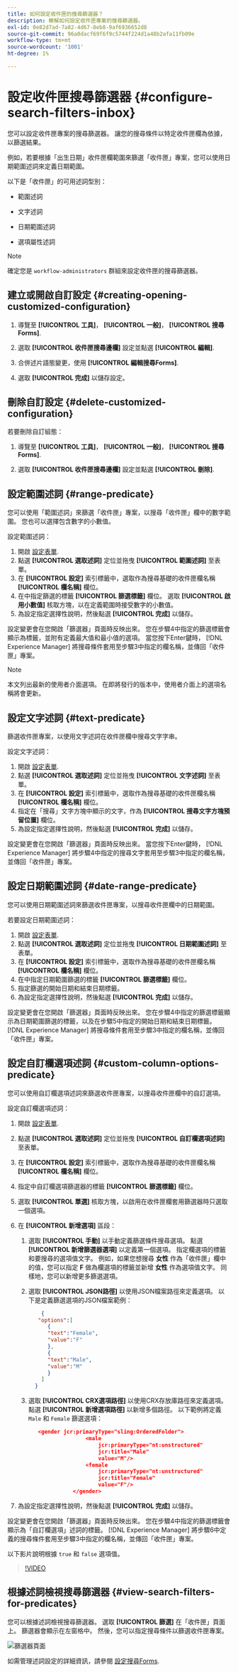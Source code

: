 ```yaml
---
title: 如何設定收件匣的搜尋篩選器？
description: 瞭解如何設定收件匣專案的搜尋篩選器。
exl-id: 0e82d7ad-7a82-4d67-8eb8-9af6936652d8
source-git-commit: 96a0dacf69f6f9c5744f224d1a48b2afa11fb09e
workflow-type: tm+mt
source-wordcount: '1001'
ht-degree: 1%

---
```


# 設定收件匣搜尋篩選器 {#configure-search-filters-inbox}

您可以設定收件匣專案的搜尋篩選器。 讓您的搜尋條件以特定收件匣欄為依據，以篩選結果。

例如，若要根據「出生日期」收件匣欄範圍來篩選「收件匣」專案，您可以使用日期範圍述詞來定義日期範圍。

以下是「收件匣」的可用述詞型別：

* 範圍述詞

* 文字述詞

* 日期範圍述詞

* 選項屬性述詞

>[!NOTE]
>
>確定您是 `workflow-administrators` 群組來設定收件匣的搜尋篩選器。

## 建立或開啟自訂設定 {#creating-opening-customized-configuration}

1. 導覽至 **[!UICONTROL 工具]**， **[!UICONTROL 一般]**， **[!UICONTROL 搜尋Forms]**.

1. 選取 **[!UICONTROL 收件匣搜尋邊欄]** 設定並點選 **[!UICONTROL 編輯]**.
1. 合併述片語態變更，使用 **[!UICONTROL 編輯搜尋Forms]**.
1. 選取 **[!UICONTROL 完成]** 以儲存設定。

## 刪除自訂設定 {#delete-customized-configuration}

若要刪除自訂組態：

1. 導覽至 **[!UICONTROL 工具]**， **[!UICONTROL 一般]**， **[!UICONTROL 搜尋Forms]**.

1. 選取 **[!UICONTROL 收件匣搜尋邊欄]** 設定並點選 **[!UICONTROL 刪除]**.

## 設定範圍述詞 {#range-predicate}

您可以使用「範圍述詞」來篩選「收件匣」專案，以搜尋「收件匣」欄中的數字範圍。 您也可以選擇包含數字的小數值。

設定範圍述詞：

1. 開啟 [設定表單](#creating-opening-customized-configuration).
1. 點選 **[!UICONTROL 選取述詞]** 定位並拖曳 **[!UICONTROL 範圍述詞]** 至表單。
1. 在 **[!UICONTROL 設定]** 索引標籤中，選取作為搜尋基礎的收件匣欄名稱 **[!UICONTROL 欄名稱]** 欄位。
1. 在中指定篩選的標籤 **[!UICONTROL 篩選標籤]** 欄位。 選取 **[!UICONTROL 啟用小數值]** 核取方塊，以在定義範圍時接受數字的小數值。
1. 為設定指定選擇性說明，然後點選 **[!UICONTROL 完成]** 以儲存。

設定變更會在您開啟「篩選器」頁面時反映出來。 您在步驟4中指定的篩選標籤會顯示為標籤，並附有定義最大值和最小值的選項。 當您按下Enter鍵時， [!DNL Experience Manager] 將搜尋條件套用至步驟3中指定的欄名稱，並傳回「收件匣」專案。

>[!NOTE]
>
>本文列出最新的使用者介面選項。 在即將發行的版本中，使用者介面上的選項名稱將會更新。

## 設定文字述詞 {#text-predicate}

篩選收件匣專案，以使用文字述詞在收件匣欄中搜尋文字字串。

設定文字述詞：

1. 開啟 [設定表單](#creating-opening-customized-configuration).
1. 點選 **[!UICONTROL 選取述詞]** 定位並拖曳 **[!UICONTROL 文字述詞]** 至表單。
1. 在 **[!UICONTROL 設定]** 索引標籤中，選取作為搜尋基礎的收件匣欄名稱 **[!UICONTROL 欄名稱]** 欄位。
1. 指定在「搜尋」文字方塊中顯示的文字，作為 **[!UICONTROL 搜尋文字方塊預留位置]** 欄位。
1. 為設定指定選擇性說明，然後點選 **[!UICONTROL 完成]** 以儲存。

設定變更會在您開啟「篩選器」頁面時反映出來。 當您按下Enter鍵時， [!DNL Experience Manager] 將步驟4中指定的搜尋文字套用至步驟3中指定的欄名稱，並傳回「收件匣」專案。

## 設定日期範圍述詞 {#date-range-predicate}

您可以使用日期範圍述詞來篩選收件匣專案，以搜尋收件匣欄中的日期範圍。

若要設定日期範圍述詞：

1. 開啟 [設定表單](#creating-opening-customized-configuration).
1. 點選 **[!UICONTROL 選取述詞]** 定位並拖曳 **[!UICONTROL 日期範圍述詞]** 至表單。
1. 在 **[!UICONTROL 設定]** 索引標籤中，選取作為搜尋基礎的收件匣欄名稱 **[!UICONTROL 欄名稱]** 欄位。
1. 在中指定日期範圍篩選的標籤 **[!UICONTROL 篩選標籤]** 欄位。
1. 指定篩選的開始日期和結束日期標籤。
1. 為設定指定選擇性說明，然後點選 **[!UICONTROL 完成]** 以儲存。

設定變更會在您開啟「篩選器」頁面時反映出來。 您在步驟4中指定的篩選標籤顯示為日期範圍篩選的標籤，以及在步驟5中指定的開始日期和結束日期標籤。 [!DNL Experience Manager] 將搜尋條件套用至步驟3中指定的欄名稱，並傳回「收件匣」專案。

## 設定自訂欄選項述詞 {#custom-column-options-predicate}

您可以使用自訂欄選項述詞來篩選收件匣專案，以搜尋收件匣欄中的自訂選項。

設定自訂欄選項述詞：

1. 開啟 [設定表單](#creating-opening-customized-configuration).
1. 點選 **[!UICONTROL 選取述詞]** 定位並拖曳 **[!UICONTROL 自訂欄選項述詞]** 至表單。
1. 在 **[!UICONTROL 設定]** 索引標籤中，選取作為搜尋基礎的收件匣欄名稱 **[!UICONTROL 欄名稱]** 欄位。
1. 指定中自訂欄選項篩選器的標籤 **[!UICONTROL 篩選標籤]** 欄位。
1. 選取 **[!UICONTROL 單選]** 核取方塊，以啟用在收件匣欄套用篩選器時只選取一個選項。
1. 在 **[!UICONTROL 新增選項]** 區段：
   1. 選取 **[!UICONTROL 手動]** 以手動定義篩選條件搜尋選項。 點選 **[!UICONTROL 新增篩選器選項]** 以定義第一個選項。 指定欄選項的標籤和要搜尋的選項值文字。 例如，如果您想搜尋 **女性** 作為「收件匣」欄中的值，您可以指定 **F** 做為欄選項的標籤並新增 **女性** 作為選項值文字。 同樣地，您可以新增更多篩選選項。
   1. 選取 **[!UICONTROL JSON路徑]** 以使用JSON檔案路徑來定義選項。 以下是定義篩選選項的JSON檔案範例：

      ```JSON
          {
         "options":[
            {
            "text":"Female",
            "value":"F"
            },
            {
            "text":"Male",
            "value":"M"
            }
          ]
        }
      ```

   1. 選取 **[!UICONTROL CRX選項路徑]** 以使用CRX存放庫路徑來定義選項。 點選 **[!UICONTROL 新增選項路徑]** 以新增多個路徑。 以下範例將定義 `Male` 和 `Female` 篩選選項：

      ```JSON
         <gender jcr:primaryType="sling:OrderedFolder">
                        <male
                            jcr:primaryType="nt:unstructured"
                            jcr:title="Male"
                            value="M"/>
                        <female
                            jcr:primaryType="nt:unstructured"
                            jcr:title="Female"
                            value="F"/>
                    </gender>
      ```

1. 為設定指定選擇性說明，然後點選 **[!UICONTROL 完成]** 以儲存。

設定變更會在您開啟「篩選器」頁面時反映出來。 您在步驟4中指定的篩選標籤會顯示為「自訂欄選項」述詞的標籤。 [!DNL Experience Manager] 將步驟6中定義的搜尋條件套用至步驟3中指定的欄名稱，並傳回「收件匣」專案。

以下影片說明根據 `true` 和 `false` 選項值。

>[!VIDEO](https://video.tv.adobe.com/v/335679)

## 根據述詞檢視搜尋篩選器 {#view-search-filters-for-predicates}

您可以根據述詞檢視搜尋篩選器。 選取 **[!UICONTROL 篩選]** 在「收件匣」頁面上。 篩選器會顯示在左窗格中。 然後，您可以指定搜尋條件以篩選收件匣專案。

![篩選器頁面](assets/apply-filters.png)

如需管理述詞設定的詳細資訊，請參閱 [設定搜尋Forms](search-forms.md).
